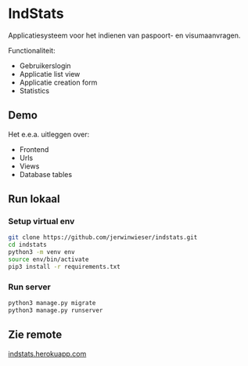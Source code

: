 # IndStats

Applicatiesysteem voor het indienen van paspoort- en visumaanvragen.

Functionaliteit:

* Gebruikerslogin
* Applicatie list view
* Applicatie creation form
* Statistics

## Demo

Het e.e.a. uitleggen over:

* Frontend
* Urls
* Views
* Database tables

## Run lokaal

### Setup virtual env

```bash
git clone https://github.com/jerwinwieser/indstats.git
cd indstats
python3 -m venv env
source env/bin/activate
pip3 install -r requirements.txt
```

### Run server

```bash
python3 manage.py migrate
python3 manage.py runserver
```

## Zie remote

[indstats.herokuapp.com](https://indstats.herokuapp.com/)
